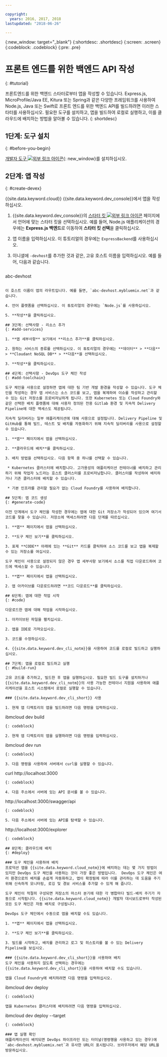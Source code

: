 ```yaml
---

copyright:
  years: 2016, 2017, 2018
lastupdated: "2018-06-26"

---
```


{:new_window: target="_blank"}
{:shortdesc: .shortdesc}
{:screen: .screen}
{:codeblock: .codeblock}
{:pre: .pre}

# 프론트 엔드를 위한 백엔드 API 작성
{: #tutorial}

프론트엔드를 위한 백엔드 스타터로부터 앱을 작성할 수 있습니다. Express.js, MicroProfile/Java EE, Kitura 또는 Spring과 같은 다양한 프레임워크를 사용하여 Node.js, Java 또는 Swift로 프론트 엔드를 위한 백엔드 API를 빌드하려면 이러한 스타터를 사용하십시오. 필요한 도구를 설치하고, 앱을 빌드하여 로컬로 실행하고, 이를 클라우드에 배치하는 방법을 알아볼 수 있습니다.
{: shortdesc}

## 1단계: 도구 설치
{: #before-you-begin}

[개발자 도구 ![외부 링크 아이콘](../../icons/launch-glyph.svg "외부 링크 아이콘")](https://github.com/IBM-Bluemix/ibm-cloud-developer-tools){: new_window}를 설치하십시오.

## 2단계: 앱 작성
{: #create-devex}

{{site.data.keyword.cloud}} {{site.data.keyword.dev_console}}에서 앱을 작성하십시오.

1. {{site.data.keyword.dev_console}}의 [스타터 킷 ![외부 링크 아이콘](../../icons/launch-glyph.svg "외부 링크 아이콘")](https://console.ng.bluemix.net/developer/appservice/starter-kits/) 페이지에서 언어에 맞는 스타터 킷을 선택하십시오. 예를 들어, Node.js 애플리케이션의 경우에는 **Express.js 백엔드**로 이동하여 **스타터 킷 선택**을 클릭하십시오.

2. 앱 이름을 입력하십시오. 이 튜토리얼의 경우에는 `ExpressBackend`를 사용하십시오.

3. 이니셜에 `-devhost`를 추가한 것과 같은, 고유 호스트 이름을 입력하십시오. 예를 들어, 다음과 같습니다.

   ```
abc-devhost
   ```

   이 호스트 이름이 앱의 라우트입니다. 예를 들면, `abc-devhost.mybluemix.net`과 같습니다.

4. 언어 플랫폼을 선택하십시오. 이 튜토리얼의 경우에는 `Node.js`를 사용하십시오.

5. **작성**을 클릭하십시오.

## 3단계: 선택사항 - 리소스 추가
{: #add-services}

1. **앱 세부사항** 보기에서 **리소스 추가**를 클릭하십시오.

2. 원하는 서비스의 종류를 선택하십시오. 이 튜토리얼의 경우에는 **데이터** > **다음** > **Cloudant NoSQL DB** > **다음**을 선택하십시오.

3. **작성**을 클릭하십시오.

## 4단계: 선택사항 - DevOps 도구 체인 작성
{: #add-toolchain}

도구 체인을 사용으로 설정하면 앱에 대한 팀 기반 개발 환경을 작성할 수 있습니다. 도구 체인을 작성하는 경우 앱 서비스는 소스 코드를 보고, 앱을 복제하여 이슈를 작성하고 관리할 수 있는 Git 저장소를 프로비저닝하게 됩니다. 또한 Kubernetes 또는 Cloud Foundry와 같은 선택한 배치 플랫폼에 대해 사용자 정의된 전용 Gitlab 환경 및 지속적 Delivery Pipeline에 대한 액세스도 제공됩니다.

지속적 딜리버리는 일부 애플리케이션에 대해 사용으로 설정됩니다. Delivery Pipeline 및 GitHub를 통해 빌드, 테스트 및 배치를 자동화하기 위해 지속적 딜리버리를 사용으로 설정할 수 있습니다.

1. **앱** 페이지에서 앱을 선택하십시오.

2. **클라우드에 배치**를 클릭하십시오.

3. 배치 방법을 선택하십시오. 다음 항목 중 하나를 선택할 수 있습니다.

	* Kubernetes 클러스터에 배치합니다. 고가용성의 애플리케이션 컨테이너를 배치하고 관리하기 위해 작업자 노드라는 호스트 클러스터를 프로비저닝합니다. 클러스터를 작성하여 배치하거나 기존 클러스터에 배치할 수 있습니다.

	* 기본 인프라를 관리할 필요가 없는 Cloud Foundry를 사용하여 배치합니다.

## 5단계: 앱 코드 생성
{: #generate-code}

이전 단계에서 도구 체인을 작성한 경우에는 앱에 대한 Git 저장소가 작성되어 있으며 여기서 코드를 찾을 수 있습니다. 저장소에 액세스하려면 다음 단계를 따르십시오.

1. **앱** 페이지에서 앱을 선택하십시오.

2. **도구 체인 보기**를 클릭하십시오.

3. 표제 **CODE** 아래에 있는 **Git** 카드를 클릭하여 소스 코드를 보고 앱을 복제할 수 있는 저장소를 여십시오.

도구 체인이 사용으로 설정되지 않은 경우 앱 세부사항 보기에서 소스를 직접 다운로드하여 코드에 액세스할 수 있습니다.

1. **앱** 페이지에서 앱을 선택하십시오.

2. 앱 아카이브를 다운로드하려면 **코드 다운로드**를 클릭하십시오.

## 6단계: 앱에 대한 작업 시작
{: #code}

다운로드한 앱에 대해 작업을 시작하십시오.

1. 아카이브된 파일을 펼치십시오.

2. 앱을 IDE로 가져오십시오.

3. 코드를 수정하십시오.

4. {{site.data.keyword.dev_cli_notm}}을 사용하여 코드를 로컬로 빌드하고 실행하십시오.

## 7단계: 앱을 로컬로 빌드하고 실행
{: #build-run}

고유 코드를 추가하고, 빌드한 후 앱을 실행하십시오. 필요한 빌드 도구를 설치하거나 {{site.data.keyword.dev_cli_notm}}의 사용 가능한 컨테이너 지원을 사용하여 애플리케이션을 호스트 시스템에서 로컬로 실행할 수 있습니다.

### {{site.data.keyword.dev_cli_short}} 사용

1. 현재 앱 디렉토리의 앱을 빌드하려면 다음 명령을 입력하십시오.

   ```
  ibmcloud dev build
   ```
   {: codeblock}

2. 현재 앱 디렉토리의 앱을 실행하려면 다음 명령을 입력하십시오.

   ```
  ibmcloud dev run
   ```
   {: codeblock}

3. 다음 명령을 사용하여 서버에서 curl을 실행할 수 있습니다.

   ```
   curl http://localhost:3000
   ```
   {: codeblock}

4. 다음 주소에서 서버에 있는 API 문서를 볼 수 있습니다.

   ```
   http://localhost:3000/swagger/api
   ```
   {: codeblock}

5. 다음 주소에서 서버에 있는 API를 탐색할 수 있습니다.

   ```
   http://localhost:3000/explorer
   ```
   {: codeblock}

## 8단계: 클라우드에 배치
{: #deploy}

### 도구 체인을 사용하여 배치
프로덕션 앱을 {{site.data.keyword.cloud_notm}}에 배치하는 데는 몇 가지 방법이 있지만 DevOps 도구 체인을 사용하는 것이 가장 좋은 방법입니다.  DevOps 도구 체인은 여러 환경으로의 배치를 손쉽게 자동화하고, 앱이 확장됨에 따라 이를 관리하는 데 도움을 주기 위해 신속하게 모니터링, 로깅 및 경보 서비스를 추가할 수 있게 해 줍니다.

도구 체인이 적절히 구성되면 저장소의 마스터 분기에 대한 각 병합마다 빌드-배치 주기가 자동으로 시작됩니다. {{site.data.keyword.cloud_notm}} 개발자 대시보드로부터 작성된 모든 도구 체인은 자동 배치로 구성됩니다.

DevOps 도구 체인에서 수동으로 앱을 배치할 수도 있습니다.

1. **앱** 페이지에서 앱을 선택하십시오.

2. **도구 체인 보기**를 클릭하십시오.

3. 빌드를 시작하고, 배치를 관리하고 로그 및 히스토리를 볼 수 있는 Delivery Pipeline을 보십시오.

### {{site.data.keyword.dev_cli_short}}을 사용하여 배치
도구 체인을 사용하지 않도록 선택하는 경우에는 {{site.data.keyword.dev_cli_short}}을 사용하여 배치할 수도 있습니다.

앱을 Cloud Foundry에 배치하려면 다음 명령을 입력하십시오.

```
ibmcloud dev deploy
```
{: codeblock}

앱을 Kubernetes 클러스터에 배치하려면 다음 명령을 입력하십시오.

```
ibmcloud dev deploy --target <container>
```
{: codeblock}

### 앱 실행 확인
애플리케이션이 배치되면 DevOps 파이프라인 또는 터미널(명령행을 사용하고 있는 경우)에 `abc-devhost.mybluemix.net`과 유사한 URL이 표시됩니다. 브라우저에서 해당 URL을 방문하십시오.
